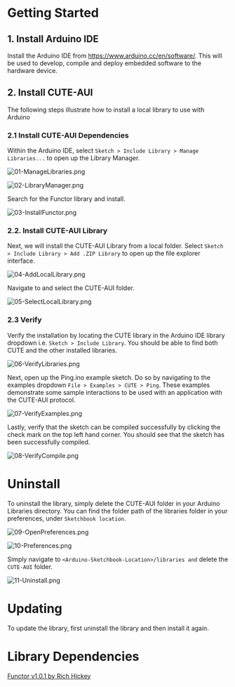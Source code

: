 # Getting Started

## 1. Install Arduino IDE

Install the Arduino IDE from https://www.arduino.cc/en/software/. This will be used to develop, compile and deploy embedded software to the hardware device.

## 2. Install CUTE-AUI
The following steps illustrate how to install a local library to use with Arduino

### 2.1 Install CUTE-AUI Dependencies
Within the Arduino IDE, select `Sketch > Include Library > Manage Libraries...` to open up the Library Manager.

![01-ManageLibraries.png](./docs/images/01-ManageLibraries.png)

![02-LibraryManager.png](./docs/images/02-LibraryManager.png)

Search for the Functor library and install.

![03-InstallFunctor.png](./docs/images/03-InstallFunctor.png)

### 2.2. Install CUTE-AUI Library
Next, we will install the CUTE-AUI Library from a local folder. Select `Sketch > Include Library > Add .ZIP Library` to open up the file explorer interface.

![04-AddLocalLibrary.png](./docs/images/04-AddLocalLibrary.png)

Navigate to and select the CUTE-AUI folder.

![05-SelectLocalLibrary.png](./docs/images/05-SelectLocalLibrary.png)


### 2.3 Verify

Verify the installation by locating the CUTE library in the Arduino IDE library dropdown i.e. `Sketch > Include Library`.
You should be able to find both CUTE and the other installed libraries.

![06-VerifyLibraries.png](./docs/images/06-VerifyLibraries.png)

Next, open up the Ping.ino example sketch. Do so by navigating to the examples dropdown `File > Examples > CUTE > Ping`.
These examples demonstrate some sample interactions to be used with an application with the CUTE-AUI protocol.

![07-VerifyExamples.png](./docs/images/07-VerifyExamples.png)

Lastly, verify that the sketch can be compiled successfully by clicking the check mark on the top left hand corner. You should see that the sketch has been successfully compiled.

![08-VerifyCompile.png](./docs/images/08-VerifyCompile.png)

# Uninstall
To uninstall the library, simply delete the CUTE-AUI folder in your Arduino Libraries directory. You can find the folder path of the libraries folder in your preferences, under `Sketchbook location`.

![09-OpenPreferences.png](./docs/images/09-OpenPreferences.png)

![10-Preferences.png](./docs/images/10-Preferences.png)

Simply navigate to `<Arduino-Sketchbook-Location>/libraries and` 
delete the `CUTE-AUI` folder.

![11-Uninstall.png](./docs/images/11-Uninstall.png)

# Updating
To update the library, first uninstall the library and then install it again.

# Library Dependencies

[Functor v1.0.1 by Rich Hickey](https://github.com/janelia-arduino/Functor.git)